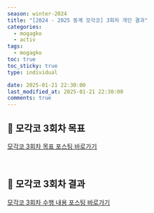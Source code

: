 ```yaml
---
season: winter-2024
title: "[2024 - 2025 동계 모각코] 3회차 개인 결과"
categories:
  - mogagko
  - activ
tags:
  - mogagko
toc: true
toc_sticky: true
type: individual

date: 2025-01-21 22:30:00
last_modified_at: 2025-01-21 22:30:00
comments: true
---
```

## 📍 모각코 3회차 목표
[모각코 3회차 목표 포스팅 바로가기](https://clr4takeoff.github.io/mogagko/activ/2425-%EB%8F%99%EA%B3%84-%EB%AA%A8%EA%B0%81%EC%BD%94-3%ED%9A%8C%EC%B0%A8-%EB%AA%A9%ED%91%9C/)

<br>

## 📍 모각코 3회차 결과
[모각코 3회차 수행 내용 포스팅 바로가기](https://clr4takeoff.github.io/projects/%EC%98%81%EC%96%B4-%ED%95%9C%EA%B8%80-%EC%84%A4%EB%AC%B8-%ED%83%80%EB%8B%B9%EC%84%B1-%EA%B2%80%EC%A6%9D-%EC%82%AC%EB%A1%80-%EC%A1%B0%EC%82%AC/)

<br>
